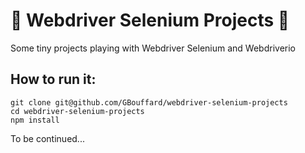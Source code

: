 :oncoming_taxi: Webdriver Selenium Projects :oncoming_taxi:
===
Some tiny projects playing with Webdriver Selenium and Webdriverio

How to run it:
----
```
git clone git@github.com/GBouffard/webdriver-selenium-projects
cd webdriver-selenium-projects
npm install
```

To be continued...